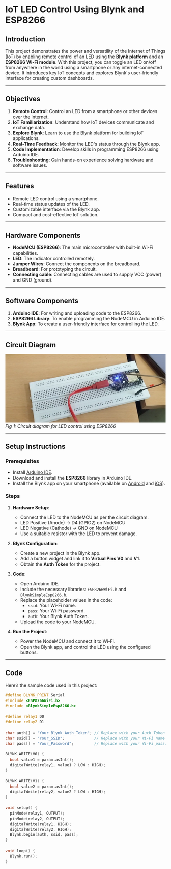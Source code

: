 # IoT LED Control Using Blynk and ESP8266

## Introduction
This project demonstrates the power and versatility of the Internet of Things (IoT) by enabling remote control of an LED using the **Blynk platform** and an **ESP8266 Wi-Fi module**. With this project, you can toggle an LED on/off from anywhere in the world using a smartphone or any internet-connected device. It introduces key IoT concepts and explores Blynk's user-friendly interface for creating custom dashboards.

---

## Objectives
1. **Remote Control**: Control an LED from a smartphone or other devices over the internet.
2. **IoT Familiarization**: Understand how IoT devices communicate and exchange data.
3. **Explore Blynk**: Learn to use the Blynk platform for building IoT applications.
4. **Real-Time Feedback**: Monitor the LED's status through the Blynk app.
5. **Code Implementation**: Develop skills in programming ESP8266 using Arduino IDE.
6. **Troubleshooting**: Gain hands-on experience solving hardware and software issues.

---

## Features
- Remote LED control using a smartphone.
- Real-time status updates of the LED.
- Customizable interface via the Blynk app.
- Compact and cost-effective IoT solution.

---

## Hardware Components
- **NodeMCU (ESP8266)**: The main microcontroller with built-in Wi-Fi capabilities.
- **LED**: The indicator controlled remotely.
- **Jumper Wires**: Connect the components on the breadboard.
- **Breadboard**: For prototyping the circuit.
- **Connecting cable**: Connecting cables are used to supply VCC (power) and GND (ground).

---

## Software Components
1. **Arduino IDE**: For writing and uploading code to the ESP8266.
2. **ESP8266 Library**: To enable programming the NodeMCU in Arduino IDE.
3. **Blynk App**: To create a user-friendly interface for controlling the LED.

---

## Circuit Diagram
![Circuit Diagram](https://github.com/Aishwaryan172/LED-Using-Blynk-and-ESP8266/blob/main/Circuit%20Diagram(LED)..png)
*Fig 1: Circuit diagram for LED control using ESP8266*

---

## Setup Instructions
### Prerequisites
- Install [Arduino IDE](https://www.arduino.cc/en/software).
- Download and install the **ESP8266** library in Arduino IDE.
- Install the Blynk app on your smartphone (available on [Android](https://play.google.com) and [iOS](https://apps.apple.com)).

### Steps
1. **Hardware Setup**:
   - Connect the LED to the NodeMCU as per the circuit diagram.
   - LED Positive (Anode) → D4 (GPIO2) on NodeMCU
   - LED Negative (Cathode) → GND on NodeMCU
   - Use a suitable resistor with the LED to prevent damage.
   
2. **Blynk Configuration**:
   - Create a new project in the Blynk app.
   - Add a button widget and link it to **Virtual Pins V0** and **V1**.
   - Obtain the **Auth Token** for the project.

3. **Code**:
   - Open Arduino IDE.
   - Include the necessary libraries: `ESP8266WiFi.h` and `BlynkSimpleEsp8266.h`.
   - Replace the placeholder values in the code:
     - `ssid`: Your Wi-Fi name.
     - `pass`: Your Wi-Fi password.
     - `auth`: Your Blynk Auth Token.
   - Upload the code to your NodeMCU.

4. **Run the Project**:
   - Power the NodeMCU and connect it to Wi-Fi.
   - Open the Blynk app, and control the LED using the configured buttons.

---

## Code
Here’s the sample code used in this project:

```cpp
#define BLYNK_PRINT Serial
#include <ESP8266WiFi.h>
#include <BlynkSimpleEsp8266.h>

#define relay1 D0
#define relay2 D1

char auth[] = "Your_Blynk_Auth_Token"; // Replace with your Auth Token
char ssid[] = "Your_SSID";             // Replace with your Wi-Fi name
char pass[] = "Your_Password";         // Replace with your Wi-Fi password

BLYNK_WRITE(V0) {
  bool value1 = param.asInt();
  digitalWrite(relay1, value1 ? LOW : HIGH);
}

BLYNK_WRITE(V1) {
  bool value2 = param.asInt();
  digitalWrite(relay2, value2 ? LOW : HIGH);
}

void setup() {
  pinMode(relay1, OUTPUT);
  pinMode(relay2, OUTPUT);
  digitalWrite(relay1, HIGH);
  digitalWrite(relay2, HIGH);
  Blynk.begin(auth, ssid, pass);
}

void loop() {
  Blynk.run();
}


